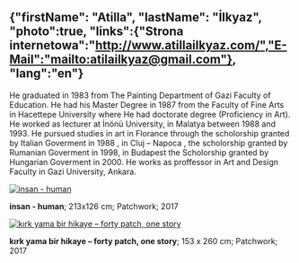 {"firstName": "Atilla",
"lastName": "İlkyaz",
"photo":true,
"links":{"Strona internetowa":"http://www.atillailkyaz.com/","E-Mail":"mailto:atilailkyaz@gmail.com"},
"lang":"en"}
---
He graduated in 1983 from The Painting Department of Gazi Faculty of Education. He had his Master Degree in 1987 from the Faculty of Fine Arts in Hacettepe University where He had doctorate degree (Proficiency in Art). He worked as lecturer at İnönü University, in Malatya between 1988 and 1993. He pursued studies in art in Florance through the scholorship granted by Italian Goverment in 1988 , in Cluj – Napoca , the scholorship granted by Rumanian Goverment in 1998, in Budapest the Scholorship granted by Hungarian Goverment in 2000. He works as proffessor in Art and Design Faculty in Gazi University, Ankara.

[![insan - human](img/image_1.jpg)](img/image_1.jpg)

__insan - human__; 213x126 cm; Patchwork; 2017

[![kırk yama bir hikaye – forty patch, one story](img/image_2.jpg)](img/image_2.jpg)

__kırk yama bir hikaye – forty patch, one story__; 153 x 260 cm; Patchwork; 2017
